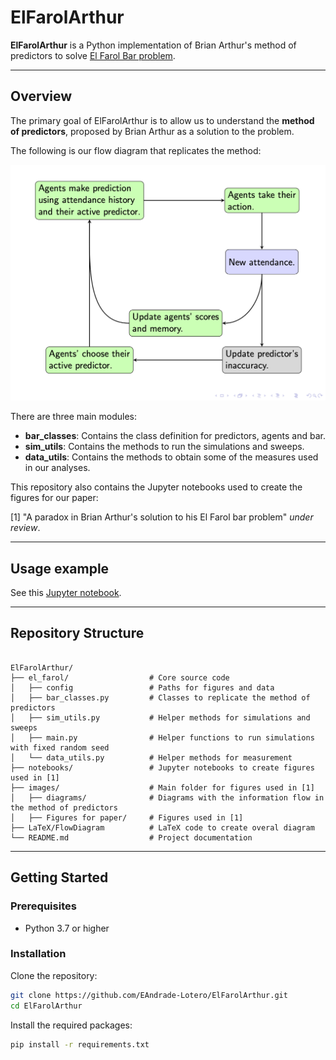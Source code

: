 # ElFarolArthur

**ElFarolArthur** is a Python implementation of Brian Arthur's method of predictors to solve [El Farol Bar problem](https://sites.santafe.edu/~wbarthur/elfarol.htm).

---

## Overview

The primary goal of ElFarolArthur is to allow us to understand the **method of predictors**, proposed by Brian Arthur as a solution to the problem. 

The following is our flow diagram that replicates the method:

![Flow diagram method of predictors](diagram.png "Flow diagram method of predictors")

There are three main modules:

- **bar_classes**: Contains the class definition for predictors, agents and bar.
- **sim_utils**: Contains the methods to run the simulations and sweeps.
- **data_utils**: Contains the methods to obtain some of the measures used in our analyses.

This repository also contains the Jupyter notebooks used to create the figures for our paper:

[1] "A paradox in Brian Arthur's solution to his El Farol bar problem" *under review*.

---

## Usage example

See this [Jupyter notebook](https://github.com/EAndrade-Lotero/ElFarolArthur/blob/master/notebooks/Figure1.ipynb).

---

## Repository Structure

```

ElFarolArthur/
├── el_farol/                  # Core source code
│   ├── config                 # Paths for figures and data
│   ├── bar_classes.py         # Classes to replicate the method of predictors
│   ├── sim_utils.py           # Helper methods for simulations and sweeps
│   ├── main.py                # Helper functions to run simulations with fixed random seed
│   └── data_utils.py          # Helper methods for measurement
├── notebooks/                 # Jupyter notebooks to create figures used in [1]
├── images/                    # Main folder for figures used in [1]
│   ├── diagrams/              # Diagrams with the information flow in the method of predictors
│   ├── Figures for paper/     # Figures used in [1]
├── LaTeX/FlowDiagram          # LaTeX code to create overal diagram
└── README.md                  # Project documentation

````

---

## Getting Started

### Prerequisites

- Python 3.7 or higher

### Installation

Clone the repository:

```bash
git clone https://github.com/EAndrade-Lotero/ElFarolArthur.git
cd ElFarolArthur
````

Install the required packages:

```bash
pip install -r requirements.txt
```